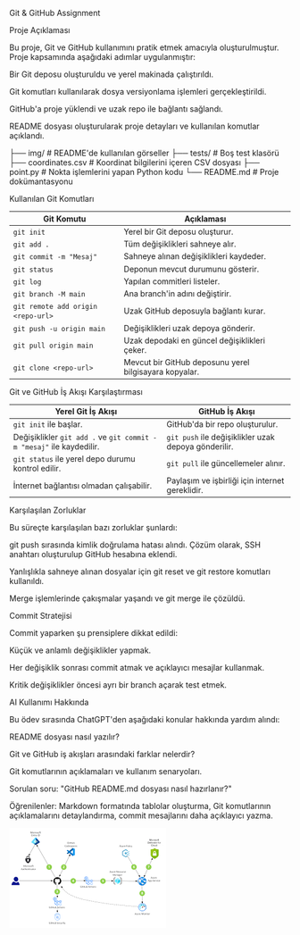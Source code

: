 Git & GitHub Assignment

 Proje Açıklaması

Bu proje, Git ve GitHub kullanımını pratik etmek amacıyla oluşturulmuştur. Proje kapsamında aşağıdaki adımlar uygulanmıştır:

Bir Git deposu oluşturuldu ve yerel makinada çalıştırıldı.

Git komutları kullanılarak dosya versiyonlama işlemleri gerçekleştirildi.

GitHub'a proje yüklendi ve uzak repo ile bağlantı sağlandı.

README dosyası oluşturularak proje detayları ve kullanılan komutlar açıklandı.

├── img/               # README'de kullanılan görseller
├── tests/             # Boş test klasörü
├── coordinates.csv    # Koordinat bilgilerini içeren CSV dosyası
├── point.py           # Nokta işlemlerini yapan Python kodu
└── README.md          # Proje dokümantasyonu

Kullanılan Git Komutları

| Git Komutu  | Açıklaması  |
|-------------|------------|
| `git init`  | Yerel bir Git deposu oluşturur. |
| `git add .` | Tüm değişiklikleri sahneye alır. |
| `git commit -m "Mesaj"` | Sahneye alınan değişiklikleri kaydeder. |
| `git status` | Deponun mevcut durumunu gösterir. |
| `git log` | Yapılan commitleri listeler. |
| `git branch -M main` | Ana branch'in adını değiştirir. |
| `git remote add origin <repo-url>` | Uzak GitHub deposuyla bağlantı kurar. |
| `git push -u origin main` | Değişiklikleri uzak depoya gönderir. |
| `git pull origin main` | Uzak depodaki en güncel değişiklikleri çeker. |
| `git clone <repo-url>` | Mevcut bir GitHub deposunu yerel bilgisayara kopyalar. |

Git ve GitHub İş Akışı Karşılaştırması

| Yerel Git İş Akışı | GitHub İş Akışı |
|--------------------|---------------|
| `git init` ile başlar. | GitHub'da bir repo oluşturulur. |
| Değişiklikler `git add .` ve `git commit -m "mesaj"` ile kaydedilir. | `git push` ile değişiklikler uzak depoya gönderilir. |
| `git status` ile yerel depo durumu kontrol edilir. | `git pull` ile güncellemeler alınır. |
| İnternet bağlantısı olmadan çalışabilir. | Paylaşım ve işbirliği için internet gereklidir. |

Karşılaşılan Zorluklar

Bu süreçte karşılaşılan bazı zorluklar şunlardı:

git push sırasında kimlik doğrulama hatası alındı. Çözüm olarak, SSH anahtarı oluşturulup GitHub hesabına eklendi.


Yanlışlıkla sahneye alınan dosyalar için git reset ve git restore komutları kullanıldı.

Merge işlemlerinde çakışmalar yaşandı ve git merge ile çözüldü.

 Commit Stratejisi

Commit yaparken şu prensiplere dikkat edildi:

Küçük ve anlamlı değişiklikler yapmak.

Her değişiklik sonrası commit atmak ve açıklayıcı mesajlar kullanmak.

Kritik değişiklikler öncesi ayrı bir branch açarak test etmek.

 AI Kullanımı Hakkında

Bu ödev sırasında ChatGPT'den aşağıdaki konular hakkında yardım alındı:

README dosyası nasıl yazılır?

Git ve GitHub iş akışları arasındaki farklar nelerdir?

Git komutlarının açıklamaları ve kullanım senaryoları.

Sorulan soru: "GitHub README.md dosyası nasıl hazırlanır?"

Öğrenilenler: Markdown formatında tablolar oluşturma, Git komutlarının açıklamalarını detaylandırma, commit mesajlarını daha açıklayıcı yazma.


![](https://github.com/barisersoyy23/git_hw_barisersoy/blob/master/img/image_barisersoy.png)